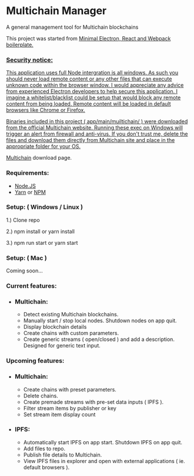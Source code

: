 <h1>Multichain Manager</h1>

A general management tool for Multichain blockchains
    
This project was started from <a href="https://github.com/alexdevero/electron-react-webpack-boilerplate" target="blank">Minimal Electron, React and Webpack boilerplate.
    
<h3>   
    Security notice:
</h3>

This application uses full Node intergration is all windows. As such you should never load remote content or any other files that can execute unknown code within the browser window. I would appreciate any advice from experienced Electron developers to help secure this application. I imagine a whitelist/blacklist could be setup that would block any remote content from being loaded. Remote content will be loaded in default browsers like Chrome or Firefox.

Binaries included in this project ( app/main/muiltichain/ ) were downloaded from the official Multichain website. Running these exec on Windows will trigger an alert from firewall and anti-virus. If you don't trust me, delete the files and download them directly from Multichain site and place in the appropriate folder for your OS.

<a href="https://www.multichain.com/download-community/" target="blank">Multichain</a> download page.

<h3>
    Requirements:
</h3>
<ul> 
    <li>
        <a href="https://nodejs.org/en/" target="blank">Node.JS</a>
    </li>
    <li>
       <a href="https://yarnpkg.com/lang/en/" target="blank">Yarn</a> or <a href="https://www.npmjs.com/" target="blank">NPM</a>
    </li>
</ul>

<h3>Setup: ( Windows / Linux )</h3>

1.)  Clone repo

2.)  npm install or yarn install

3.)  npm run start or yarn start

<h3>Setup: ( Mac ) </h3>

Coming soon...

<h3>
    Current features:
</h3>

<ul>
    <li>
        <h3>
            Multichain:
        </h3>
        <ul>
            <li>Detect existing Multichain blockchains.</li>
            <li>Manually start / stop local nodes. Shutdown nodes on app quit.</li>
            <li>Display blockchain details</li>
            <li>Create chains with custom parameters.</li>
            <li>Create generic streams ( open/closed ) and add a description. Designed for generic text input.</li>
        </ul>
    </li>
</ul>

<h3>
    Upcoming features:
</h3>

<ul>
    <li>
        <h3>
            Multichain:
        </h3>
        <ul>
            <li>Create chains with preset parameters.</li>           
            <li>Delete chains.</li>           
            <li>Create premade streams with pre-set data inputs ( IPFS ).</li>
            <li>Filter stream items by publisher or key</li>
            <li>Set stream item display count</li>
        </ul>
    </li>
    <li>
        <h3>
            IPFS:
        </h3>
        <ul>
            <li>Automatically start IPFS on app start. Shutdown IPFS on app quit.</li>
            <li>Add files to repo.</li>
            <li>Publish file details to Multichain.</li>
            <li>View IPFS files in explorer and open with external applications ( ie. default browsers ).</li>
        </ul>
    </li>
</ul>
